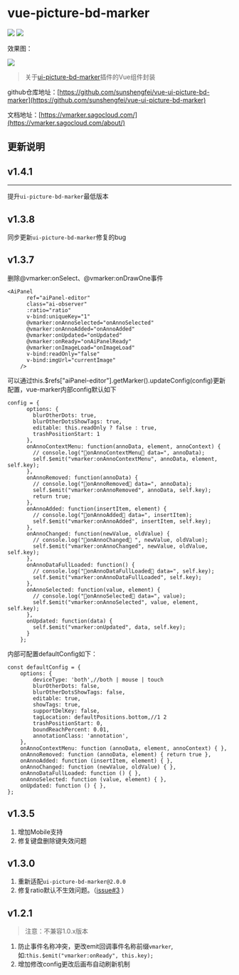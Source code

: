 # vue-picture-bd-marker

![](https://img.shields.io/github/license/sunshengfei/vue-ui-picture-bd-marker) ![](https://img.shields.io/npm/v/vue-picture-bd-marker.svg?color=%23ff4400&style=popout)


效果图：

![](https://sagocloud.com/ibucket/vm_sample.jpg)


> 关于[ui-picture-bd-marker](https://www.npmjs.com/package/ui-picture-bd-marker)插件的Vue组件封装
 
github仓库地址：[https://github.com/sunshengfei/vue-ui-picture-bd-marker](https://github.com/sunshengfei/vue-ui-picture-bd-marker)

文档地址：[https://vmarker.sagocloud.com/](https://vmarker.sagocloud.com/about/)


更新说明
---

## v1.4.1
---
提升`ui-picture-bd-marker`最低版本

## v1.3.8

同步更新`ui-picture-bd-marker`修复的bug


## v1.3.7

删除@vmarker:onSelect、@vmarker:onDrawOne事件

```
<AiPanel
      ref="aiPanel-editor"
      class="ai-observer"
      :ratio="ratio"
      v-bind:uniqueKey="1"
      @vmarker:onAnnoSelected="onAnnoSelected"
      @vmarker:onAnnoAdded="onAnnoAdded"
      @vmarker:onUpdated="onUpdated"
      @vmarker:onReady="onAiPanelReady"
      @vmarker:onImageLoad="onImageLoad"
      v-bind:readOnly="false"
      v-bind:imgUrl="currentImage"
    />
```
可以通过this.$refs["aiPanel-editor"].getMarker().updateConfig(config)更新配置，vue-marker内部config默认如下

```
config = {
      options: {
        blurOtherDots: true,
        blurOtherDotsShowTags: true,
        editable: this.readOnly ? false : true,
        trashPositionStart: 1
      },
      onAnnoContextMenu: function(annoData, element, annoContext) {
        // console.log("🦁onAnnoContextMenu🦁 data=", annoData);
        self.$emit("vmarker:onAnnoContextMenu", annoData, element, self.key);
      },
      onAnnoRemoved: function(annoData) {
        // console.log("🦁onAnnoRemoved🦁 data=", annoData);
        self.$emit("vmarker:onAnnoRemoved", annoData, self.key);
        return true;
      },
      onAnnoAdded: function(insertItem, element) {
        // console.log("🦁onAnnoAdded🦁 data=", insertItem);
        self.$emit("vmarker:onAnnoAdded", insertItem, self.key);
      },
      onAnnoChanged: function(newValue, oldValue) {
        // console.log("🦁onAnnoChanged🦁 ", newValue, oldValue);
        self.$emit("vmarker:onAnnoChanged", newValue, oldValue, self.key);
      },
      onAnnoDataFullLoaded: function() {
        // console.log("🦁onAnnoDataFullLoaded🦁 data=", self.key);
        self.$emit("vmarker:onAnnoDataFullLoaded", self.key);
      },
      onAnnoSelected: function(value, element) {
        // console.log("🦁onAnnoSelected🦁 data=", value);
        self.$emit("vmarker:onAnnoSelected", value, element, self.key);
      },
      onUpdated: function(data) {
        self.$emit("vmarker:onUpdated", data, self.key);
      }
    };
```

内部可配置defaultConfig如下：
```
const defaultConfig = {
    options: {
        deviceType: 'both',//both | mouse | touch
        blurOtherDots: false,
        blurOtherDotsShowTags: false,
        editable: true,
        showTags: true,
        supportDelKey: false,
        tagLocation: defaultPositions.bottom,//1 2
        trashPositionStart: 0,
        boundReachPercent: 0.01,
        annotationClass: 'annotation',
    },
    onAnnoContextMenu: function (annoData, element, annoContext) { },
    onAnnoRemoved: function (annoData, element) { return true },
    onAnnoAdded: function (insertItem, element) { },
    onAnnoChanged: function (newValue, oldValue) { },
    onAnnoDataFullLoaded: function () { },
    onAnnoSelected: function (value, element) { },
    onUpdated: function () { },
};
```

## v1.3.5

1. 增加Mobile支持
2. 修复键盘删除键失效问题

## v1.3.0

1. 重新适配`ui-picture-bd-marker@2.0.0`
2. 修复ratio默认不生效问题。（[issue#3](https://github.com/sunshengfei/ui-picture-bd-marker/issues/3) ）

## v1.2.1

> 注意：不兼容1.0.x版本

1. 防止事件名称冲突，更改emit回调事件名称前缀`vmarker`,如:`this.$emit("vmarker:onReady", this.key);`
2. 增加修改config更改后画布自动刷新机制